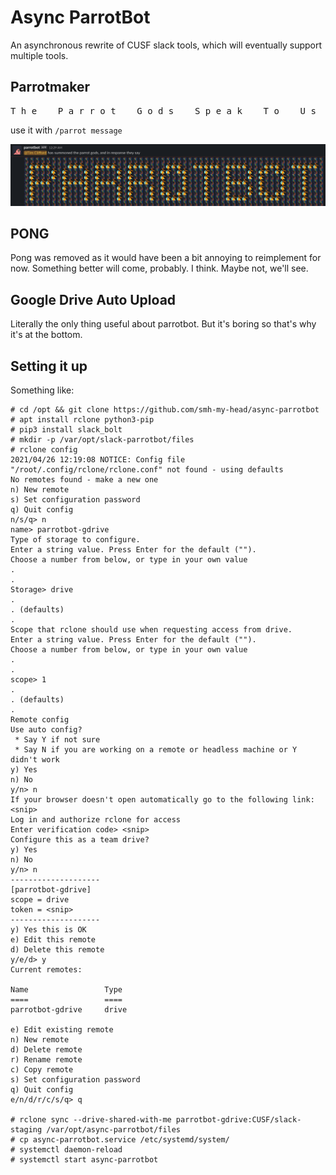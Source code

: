 # Async ParrotBot
An asynchronous rewrite of CUSF slack tools, which will eventually support multiple tools.

## Parrotmaker
<pre>
T h e    P a r r o t    G o d s    S p e a k    T o    U s
</pre>

use it with `/parrot message`

![parrotmaker example](parrotmaker_example.gif)

## PONG

Pong was removed as it would have been a bit annoying to reimplement for now.
Something better will come, probably. I think. Maybe not, we'll see.

## Google Drive Auto Upload
Literally the only thing useful about parrotbot. But it's boring so that's why
it's at the bottom.

## Setting it up

Something like:

```
# cd /opt && git clone https://github.com/smh-my-head/async-parrotbot
# apt install rclone python3-pip
# pip3 install slack_bolt
# mkdir -p /var/opt/slack-parrotbot/files
# rclone config
2021/04/26 12:19:08 NOTICE: Config file "/root/.config/rclone/rclone.conf" not found - using defaults
No remotes found - make a new one
n) New remote
s) Set configuration password
q) Quit config
n/s/q> n
name> parrotbot-gdrive
Type of storage to configure.
Enter a string value. Press Enter for the default ("").
Choose a number from below, or type in your own value
.
.
Storage> drive
.
. (defaults)
.
Scope that rclone should use when requesting access from drive.
Enter a string value. Press Enter for the default ("").
Choose a number from below, or type in your own value
.
.
scope> 1
.
. (defaults)
.
Remote config
Use auto config?
 * Say Y if not sure
 * Say N if you are working on a remote or headless machine or Y didn't work
y) Yes
n) No
y/n> n
If your browser doesn't open automatically go to the following link: <snip>
Log in and authorize rclone for access
Enter verification code> <snip>
Configure this as a team drive?
y) Yes
n) No
y/n> n
--------------------
[parrotbot-gdrive]
scope = drive
token = <snip>
--------------------
y) Yes this is OK
e) Edit this remote
d) Delete this remote
y/e/d> y
Current remotes:

Name                 Type
====                 ====
parrotbot-gdrive     drive

e) Edit existing remote
n) New remote
d) Delete remote
r) Rename remote
c) Copy remote
s) Set configuration password
q) Quit config
e/n/d/r/c/s/q> q

# rclone sync --drive-shared-with-me parrotbot-gdrive:CUSF/slack-staging /var/opt/async-parrotbot/files
# cp async-parrotbot.service /etc/systemd/system/
# systemctl daemon-reload
# systemctl start async-parrotbot
```
